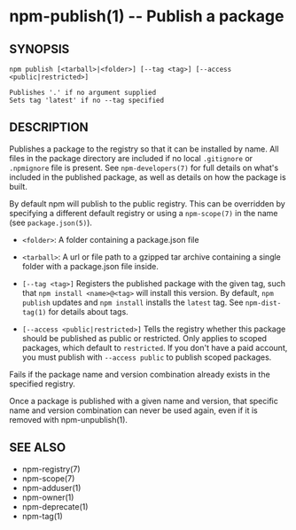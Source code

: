 npm-publish(1) -- Publish a package
===================================


## SYNOPSIS

    npm publish [<tarball>|<folder>] [--tag <tag>] [--access <public|restricted>]

    Publishes '.' if no argument supplied
    Sets tag 'latest' if no --tag specified

## DESCRIPTION

Publishes a package to the registry so that it can be installed by name. All
files in the package directory are included if no local `.gitignore` or
`.npmignore` file is present. See `npm-developers(7)` for full details on
what's included in the published package, as well as details on how the package
is built.

By default npm will publish to the public registry. This can be overridden by
specifying a different default registry or using a `npm-scope(7)` in the name
(see `package.json(5)`).

* `<folder>`:
  A folder containing a package.json file

* `<tarball>`:
  A url or file path to a gzipped tar archive containing a single folder
  with a package.json file inside.

* `[--tag <tag>]`
  Registers the published package with the given tag, such that `npm install
  <name>@<tag>` will install this version.  By default, `npm publish` updates
  and `npm install` installs the `latest` tag. See `npm-dist-tag(1)` for
  details about tags.

* `[--access <public|restricted>]`
  Tells the registry whether this package should be published as public or
  restricted. Only applies to scoped packages, which default to `restricted`.
  If you don't have a paid account, you must publish with `--access public`
  to publish scoped packages.

Fails if the package name and version combination already exists in
the specified registry.

Once a package is published with a given name and version, that
specific name and version combination can never be used again, even if
it is removed with npm-unpublish(1).

## SEE ALSO

* npm-registry(7)
* npm-scope(7)
* npm-adduser(1)
* npm-owner(1)
* npm-deprecate(1)
* npm-tag(1)
